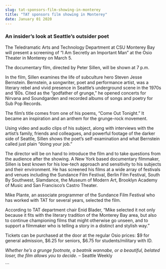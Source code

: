 ```yaml
---
slug: tat-sponsors-film-showing-in-monterey
title: "TAT sponsors film showing in Monterey"
date: January 01 2020
---
```


 
<h3>An insider’s look at Seattle’s outsider poet</h3>
<p>
  The Teledramatic Arts and Technology Department at CSU Monterey Bay will
  present a screening of “I Am Secretly an Important Man” at the Osio Theater in
  Monterey on March 5.
</p>
<p>The documentary film, directed by Peter Sillen, will be shown at 7 p.m.</p>
<p>
  In the film, Sillen examines the life of subculture hero Steven Jesse
  Bernstein. Bernstein, a songwriter, poet and performance artist, was a
  literary rebel and vivid presence in Seattle’s underground scene in the 1970s
  and ’80s. Cited as the “godfather of grunge,” he opened concerts for Nirvana
  and Soundgarden and recorded albums of songs and poetry for Sub Pop Records.
</p>
<p>
  The film’s title comes from one of his poems, “Come Out Tonight.” It became an
  inspiration and an anthem for the grunge-rock movement.
</p>
<p>
  Using video and audio clips of his subject, along with interviews with the
  artist’s family, friends and colleagues, and powerful footage of the darker
  side of Seattle, Sillen shows the poet’s self-examination and what Bernstein
  called just plain “doing your job.”
</p>
<p>
  The director will be on hand to introduce the film and to take questions from
  the audience after the showing. A New York based documentary filmmaker, Sillen
  is best known for his low-tech approach and sensitivity to his subjects and
  their environment. He has screened his films at a wide array of festivals and
  venues including the Sundance Film Festival, Berlin Film Festival, South By
  Southwest, Slamdance, the Museum of Modern Art, Brooklyn Academy of Music and
  San Francisco’s Castro Theater.
</p>
<p>
  Mike Plante, an associate programmer of the Sundance Film Festival who has
  worked with TAT for several years, selected the film.
</p>
<p>
  According to TAT department chair Enid Blader, “Mike selected it not only
  because it fits with the literary tradition of the Monterey Bay area, but also
  to continue championing films that might otherwise go unseen, and to support a
  filmmaker who is telling a story in a distinct and stylish way.”
</p>
<p>
  Tickets can be purchased at the door at the regular Osio prices: $9 for
  general admission, $6.25 for seniors, $6.75 for students/military with ID.
</p>
<p>
  <em
    >Whether he’s a grunge footnote, a beatnik wannabe, or a beautiful, belated
    loser, the film allows you to decide.</em
  >
  – Seattle Weekly
</p>
```
